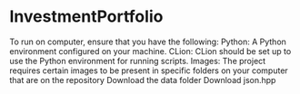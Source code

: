 # InvestmentPortfolio

To run on computer, ensure that you have the following:
Python: A Python environment configured on your machine.
CLion: CLion should be set up to use the Python environment for running scripts.
Images: The project requires certain images to be present in specific folders on your computer that are on the repository
Download the data folder
Download json.hpp
